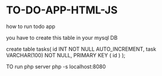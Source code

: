 # TO-DO-APP-HTML-JS

how to run todo app

you have to create this table in your mysql DB

create table tasks(
	id INT NOT NULL AUTO_INCREMENT,
   	task VARCHAR(100) NOT NULL,
   PRIMARY KEY ( id )
);


TO run php server 
php -s localhost:8080
